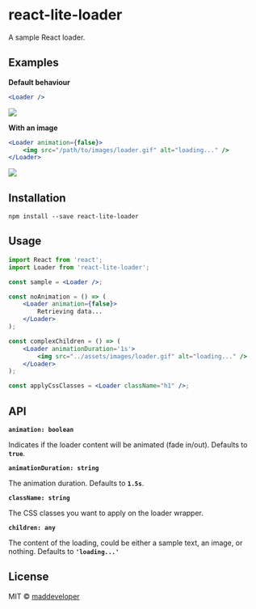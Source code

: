 # react-lite-loader

A sample React loader.

## Examples

**Default behaviour**

```jsx
<Loader />
```

![](https://media.giphy.com/media/l0Iy7ftKoOJULZtlK/giphy.gif)


**With an image**

```jsx
<Loader animation={false}>
    <img src="/path/to/images/loader.gif" alt="loading..." />
</Loader>
```

![](https://media.giphy.com/media/3og0Iw8t2b7dMntFxm/giphy.gif)

## Installation

`npm install --save react-lite-loader`

## Usage

```jsx
import React from 'react';
import Loader from 'react-lite-loader';

const sample = <Loader />;

const noAnimation = () => (
    <Loader animation={false}>
        Retrieving data...
    </Loader>
);

const complexChildren = () => (
    <Loader animationDuration='1s'>
        <img src="../assets/images/loader.gif" alt="loading..." />
    </Loader>
);

const applyCssClasses = <Loader className="h1" />;
```

## API

**`animation: boolean`**

Indicates if the loader content will be animated (fade in/out). Defaults to **`true`**.


**`animationDuration: string`**

The animation duration. Defaults to **`1.5s`**.


**`className: string`**

The CSS classes you want to apply on the loader wrapper.


**`children: any`**

The content of the loading, could be either a sample text, an image, or nothing. Defaults to **`'loading...'`**


## License

MIT © [maddeveloper](https://github.com/MadDeveloper)